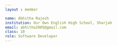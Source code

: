 ```yaml
--- 
layout : member 

name: Abhitha Rajesh
institution: Our Own English High School, Sharjah
email: abhitha2005@gmail.com
class: 10
role: Software Developer 
--- 
```

